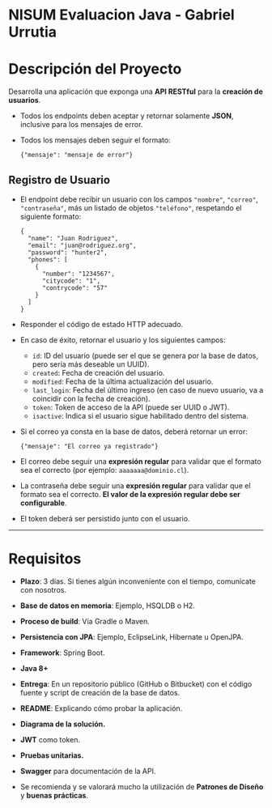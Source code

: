 # NISUM Evaluacion Java - Gabriel Urrutia

# Descripción del Proyecto

Desarrolla una aplicación que exponga una **API RESTful** para la **creación de usuarios**.

- Todos los endpoints deben aceptar y retornar solamente **JSON**, inclusive para los mensajes de error.
- Todos los mensajes deben seguir el formato:

      {"mensaje": "mensaje de error"}

## Registro de Usuario

- El endpoint debe recibir un usuario con los campos `"nombre"`, `"correo"`, `"contraseña"`, más un listado de objetos `"teléfono"`, respetando el siguiente formato:

      {
        "name": "Juan Rodriguez",
        "email": "juan@rodriguez.org",
        "password": "hunter2",
        "phones": [
          {
            "number": "1234567",
            "citycode": "1",
            "contrycode": "57"
          }
        ]
      }

- Responder el código de estado HTTP adecuado.

- En caso de éxito, retornar el usuario y los siguientes campos:

  - `id`: ID del usuario (puede ser el que se genera por la base de datos, pero sería más deseable un UUID).
  - `created`: Fecha de creación del usuario.
  - `modified`: Fecha de la última actualización del usuario.
  - `last_login`: Fecha del último ingreso (en caso de nuevo usuario, va a coincidir con la fecha de creación).
  - `token`: Token de acceso de la API (puede ser UUID o JWT).
  - `isactive`: Indica si el usuario sigue habilitado dentro del sistema.

- Si el correo ya consta en la base de datos, deberá retornar un error:

      {"mensaje": "El correo ya registrado"}

- El correo debe seguir una **expresión regular** para validar que el formato sea el correcto (por ejemplo: `aaaaaaa@dominio.cl`).

- La contraseña debe seguir una **expresión regular** para validar que el formato sea el correcto. **El valor de la expresión regular debe ser configurable**.

- El token deberá ser persistido junto con el usuario.

---

# Requisitos

- **Plazo**: 3 días. Si tienes algún inconveniente con el tiempo, comunícate con nosotros.

- **Base de datos en memoria**: Ejemplo, HSQLDB o H2.

- **Proceso de build**: Vía Gradle o Maven.

- **Persistencia con JPA**: Ejemplo, EclipseLink, Hibernate u OpenJPA.

- **Framework**: Spring Boot.

- **Java 8+**

- **Entrega**: En un repositorio público (GitHub o Bitbucket) con el código fuente y script de creación de la base de datos.

- **README**: Explicando cómo probar la aplicación.

- **Diagrama de la solución.**

- **JWT** como token.

- **Pruebas unitarias.**

- **Swagger** para documentación de la API.

- Se recomienda y se valorará mucho la utilización de **Patrones de Diseño** y **buenas prácticas**.
